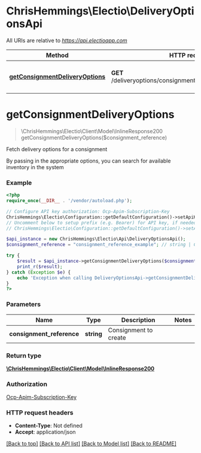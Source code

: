 # ChrisHemmings\Electio\DeliveryOptionsApi

All URIs are relative to *https://api.electioapp.com*

Method | HTTP request | Description
------------- | ------------- | -------------
[**getConsignmentDeliveryOptions**](DeliveryOptionsApi.md#getConsignmentDeliveryOptions) | **GET** /deliveryoptions/consignment/{consignmentReference} | Fetch delivery options for a consignment


# **getConsignmentDeliveryOptions**
> \ChrisHemmings\Electio\Client\Model\InlineResponse200 getConsignmentDeliveryOptions($consignment_reference)

Fetch delivery options for a consignment

By passing in the appropriate options, you can search for available inventory in the system

### Example
```php
<?php
require_once(__DIR__ . '/vendor/autoload.php');

// Configure API key authorization: Ocp-Apim-Subscription-Key
ChrisHemmings\Electio\Configuration::getDefaultConfiguration()->setApiKey('Ocp-Apim-Subscription-Key', 'YOUR_API_KEY');
// Uncomment below to setup prefix (e.g. Bearer) for API key, if needed
// ChrisHemmings\Electio\Configuration::getDefaultConfiguration()->setApiKeyPrefix('Ocp-Apim-Subscription-Key', 'Bearer');

$api_instance = new ChrisHemmings\Electio\Api\DeliveryOptionsApi();
$consignment_reference = "consignment_reference_example"; // string | Consignment to create

try {
    $result = $api_instance->getConsignmentDeliveryOptions($consignment_reference);
    print_r($result);
} catch (Exception $e) {
    echo 'Exception when calling DeliveryOptionsApi->getConsignmentDeliveryOptions: ', $e->getMessage(), PHP_EOL;
}
?>
```

### Parameters

Name | Type | Description  | Notes
------------- | ------------- | ------------- | -------------
 **consignment_reference** | **string**| Consignment to create |

### Return type

[**\ChrisHemmings\Electio\Client\Model\InlineResponse200**](../Model/InlineResponse200.md)

### Authorization

[Ocp-Apim-Subscription-Key](../../README.md#Ocp-Apim-Subscription-Key)

### HTTP request headers

 - **Content-Type**: Not defined
 - **Accept**: application/json

[[Back to top]](#) [[Back to API list]](../../README.md#documentation-for-api-endpoints) [[Back to Model list]](../../README.md#documentation-for-models) [[Back to README]](../../README.md)

